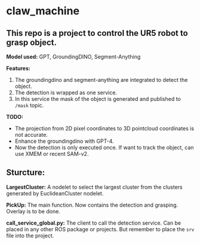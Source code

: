 # claw_machine

## This repo is a project to control the UR5 robot to grasp object. 
**Model used:** 
GPT, GroundingDINO, Segment-Anything

**Features:** 
1. The groundingdino and segment-anything are integrated to detect the object.
2. The detection is wrapped as one service. 
3. In this service the mask of the object is generated and published to `/mask` topic.

**TODO:**
- The projection from 2D pixel coordinates to 3D pointcloud coordinates is not accurate.
- Enhance the groundingdino with GPT-4.
- Now the detection is only executed once. If want to track the object, can use XMEM or recent SAM-v2.


## Sturcture:

**LargestCluster:** A nodelet to select the largest cluster from the clusters generated by EuclideanCluster nodelet.

**PickUp:** The main function. Now contains the detection and grasping. Overlay is to be done.

**call_service_global.py:** The client to call the detection service. Can be placed in any other ROS package or projects. But remember to place the `srv` file into the project.
